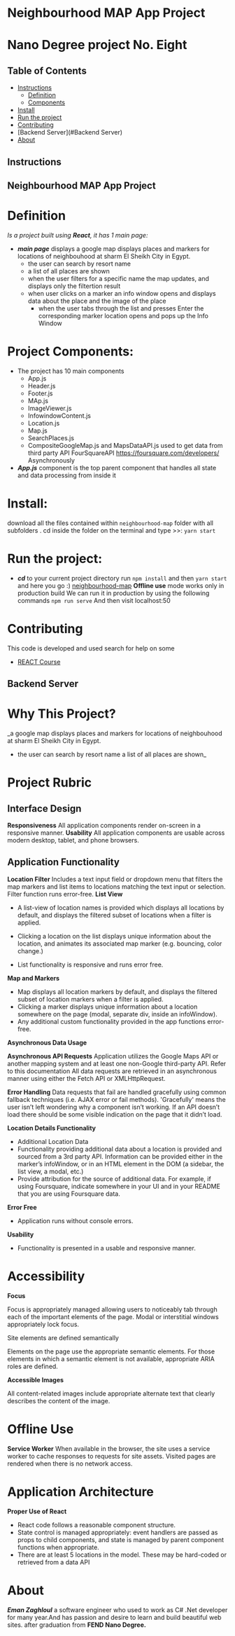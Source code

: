 # Neighbourhood MAP App Project
# Nano Degree project No. Eight

## Table of Contents

* [Instructions](#instructions)
    * [Definition](#Definition)
    * [Components](#Rules)
* [Install](#Install)
* [Run the project](#Run)
* [Contributing](#contributing)
* [Backend Server](#Backend Server)
* [About](#About)

## Instructions

##  Neighbourhood MAP App Project
# Definition
_Is a project built using **React**, it has 1 main page:_
* _**main page**_ displays a google map displays places and markers for locations
       of neighbouhood at sharm El Sheikh City in Egypt.
  * the user can search by resort name
  * a list of all places are shown
  * when the user filters for a specific name the map updates, and displays only the filtertion result
  * when user clicks on a marker an info window opens and displays data about the
  place and the image of the place
    * when the user tabs through the list and presses Enter the corresponding marker location opens and pops up the Info Window

# Project Components:
* The project has 10 main components
  *  App.js
  *  Header.js
  *  Footer.js
  *  MAp.js
  *  ImageViewer.js
  *  InfowindowContent.js
  *  Location.js
  *  Map.js
  *  SearchPlaces.js
  *  CompositeGoogleMap.js
  and MapsDataAPI.js used to get data from third party API FourSquareAPI https://foursquare.com/developers/  Asynchronously
* _**App.js**_ component is the top parent component that handles all state and data processing from inside it


# Install:
download all the files contained within `neighbourhood-map` folder
with all subfolders .
cd inside the folder on the terminal and type >>: `yarn start` 

# Run the project:
* _**cd**_ to your current project directory 
    run `npm install` and then `yarn start ` and here you go :)
[neighbourhood-map](https://emyengineer.github.io/neighbourhood-map/)
 **Offline use** mode works only in production build
  We can run it in production by using the following commands
  ```npm run serve```
  And then visit localhost:50
# Contributing
This code is developed and used search for help on some
* [REACT Course](https://courses.totalreact.com/p/advanced-react-free) 
## Backend Server

# Why This Project?
_a google map displays places and markers for locations
       of neighbouhood at sharm El Sheikh City in Egypt.
  * the user can search by resort name  a list of all places are shown_
# Project Rubric
## Interface Design
**Responsiveness**
All application components render on-screen in a responsive manner.
**Usability**
All application components are usable across modern desktop, tablet, and phone browsers.
## Application Functionality
**Location Filter**
Includes a text input field or dropdown menu that filters the map markers and list items to locations matching the text input or selection. Filter function runs error-free.
**List View**
* A list-view of location names is provided which displays all locations by default, and displays the filtered subset of locations when a filter is applied.

* Clicking a location on the list displays unique information about the location, and animates its associated map marker (e.g. bouncing, color change.)

* List functionality is responsive and runs error free.

**Map and Markers**
* Map displays all location markers by default, and displays the filtered subset of location markers when a filter is applied.
* Clicking a marker displays unique information about a location somewhere on the page (modal, separate div, inside an infoWindow).
* Any additional custom functionality provided in the app functions error-free.

**Asynchronous Data Usage**

**Asynchronous API Requests**
Application utilizes the Google Maps API or another mapping system and at least one non-Google third-party API. Refer to this documentation
All data requests are retrieved in an asynchronous manner using either the Fetch API or XMLHttpRequest.

**Error Handling**
Data requests that fail are handled gracefully using common fallback techniques (i.e. AJAX error or fail methods). 'Gracefully' means the user isn’t left wondering why a component isn’t working. If an API doesn’t load there should be some visible indication on the page that it didn’t load.

**Location Details Functionality**
* Additional Location Data
* Functionality providing additional data about a location is provided and sourced from a 3rd party API. Information can be provided either in the marker’s infoWindow, or in an HTML element in the DOM (a sidebar, the list view, a modal, etc.)
* Provide attribution for the source of additional data. For example, if using Foursquare, indicate somewhere in your UI and in your README that you are using Foursquare data.

**Error Free**

* Application runs without console errors.

**Usability**
* Functionality is presented in a usable and responsive manner.

# **Accessibility**
**Focus**

Focus is appropriately managed allowing users to noticeably tab through each of the important elements of the page. Modal or interstitial windows appropriately lock focus.

Site elements are defined semantically

Elements on the page use the appropriate semantic elements. For those elements in which a semantic element is not available, appropriate ARIA roles are defined.

**Accessible Images**

All content-related images include appropriate alternate text that clearly describes the content of the image.
# **Offline Use**
**Service Worker**
When available in the browser, the site uses a service worker to cache responses to requests for site assets. Visited pages are rendered when there is no network access.
# **Application Architecture**
**Proper Use of React**
* React code follows a reasonable component structure.
* State control is managed appropriately: event handlers are passed as props to child components, and state is managed by parent component functions when appropriate.
* There are at least 5 locations in the model. These may be hard-coded or retrieved from a data API

# About
_**Eman Zaghloul**_ a software engineer who used to work as C# .Net developer for many year.And has passion and desire to learn and build beautiful web sites.
after graduation from **FEND Nano Degree.**  


